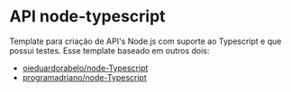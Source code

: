 # API node-typescript

Template para criação de API's Node.js com suporte ao Typescript e que possui testes. Esse template baseado em outros dois:

 - [oieduardorabelo/node-Typescript](https://github.com/oieduardorabelo/node-typescript)
 - [programadriano/node-Typescript](https://github.com/programadriano/node-typescript)
